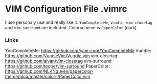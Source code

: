 # VIM Configuration File .vimrc

I use personaly use and really like it. `YouCompleteMe`, `Vundle`, `vim-closetag` and `vim-surround` are included. Colorscheme is `PaperColor` (dark)

### Links

YouCompleteMe: https://github.com/ycm-core/YouCompleteMe
Vundle: https://github.com/VundleVim/Vundle.vim
vim-closetag: https://github.com/alvan/vim-closetag
vim-surround: https://github.com/tpope/vim-surround
PaperColor: https://github.com/NLKNguyen/papercolor-theme/blob/master/colors/PaperColor.vim
